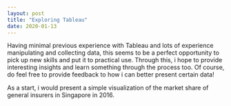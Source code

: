 ```yaml
---
layout: post
title: "Exploring Tableau"
date: 2020-01-13
---
```


Having minimal previous experience with Tableau and lots of experience manipulating and collecting data, this seems to be a perfect opportunity to pick up new skills and put it to practical use. Through this, i hope to provide interesting insights and learn something through the process too. Of course, do feel free to provide feedback to how i can better present certain data!

As a start, i would present a simple visualization of the market share of general insurers in Singapore in 2016.


